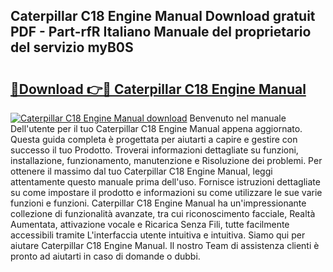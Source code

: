 ## Caterpillar C18 Engine Manual Download gratuit PDF - Part-rfR Italiano Manuale del proprietario del servizio myB0S

# <h2><a href="http://dfaft7.blite.top/?on=Caterpillar+C18+Engine+Manual">🔗Download 👉🔴 Caterpillar C18 Engine Manual</a></h2>

[![Caterpillar C18 Engine Manual download](https://i.imgur.com/lujVjoI.png)](http://dfaft7.blite.top/?on=Caterpillar+C18+Engine+Manual)
Benvenuto nel manuale Dell'utente per il tuo Caterpillar C18 Engine Manual appena aggiornato. Questa guida completa è progettata per aiutarti a capire e gestire con successo il tuo Prodotto. Troverai informazioni dettagliate su funzioni, installazione, funzionamento, manutenzione e Risoluzione dei problemi. Per ottenere il massimo dal tuo Caterpillar C18 Engine Manual, leggi attentamente questo manuale prima dell'uso. Fornisce istruzioni dettagliate su come impostare il prodotto e informazioni su come utilizzare le sue varie funzioni e funzioni. Caterpillar C18 Engine Manual ha un'impressionante collezione di funzionalità avanzate, tra cui riconoscimento facciale, Realtà Aumentata, attivazione vocale e Ricarica Senza Fili, tutte facilmente accessibili tramite L'interfaccia utente intuitiva e intuitiva. Siamo qui per aiutare Caterpillar C18 Engine Manual. Il nostro Team di assistenza clienti è pronto ad aiutarti in caso di domande o dubbi.
